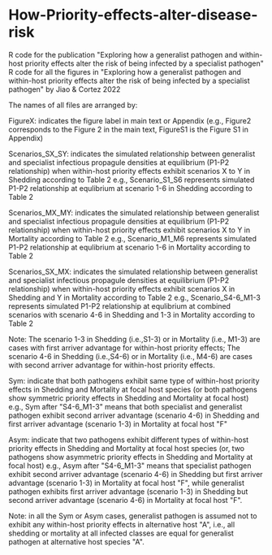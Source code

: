 # How-Priority-effects-alter-disease-risk
R code for the publication "Exploring how a generalist pathogen and within-host priority effects alter the risk of being infected by a specialist pathogen"
R code for all the figures in "Exploring how a generalist pathogen and within-host priority effects alter the risk of being infected by a specialist pathogen"
by Jiao & Cortez 2022

The names of all files are arranged by:

FigureX: indicates the figure label in main text or Appendix (e.g., Figure2 corresponds to the Figure 2 in the main text, FigureS1 is the Figure S1 in Appendix)

Scenarios_SX_SY: indicates the simulated relationship between generalist and specialist infectious propagule densities at equilibrium (P1-P2 relationship) when within-host priority effects exhibit scenarios X to Y in Shedding according to Table 2
                 e.g., Scenario_S1_S6 represents simulated P1-P2 relationship at equlibrium at scenario 1-6 in Shedding according to Table 2

Scenarios_MX_MY: indicates the simulated relationship between generalist and specialist infectious propagule densities at equilibrium (P1-P2 relationship) when within-host priority effects exhibit scenarios X to Y in Mortality according to Table 2
                  e.g., Scenario_M1_M6 represents simulated P1-P2 relationship at equlibrium at scenario 1-6 in Mortality according to Table 2

Scenarios_SX_MX: indicates the simulated relationship between generalist and specialist infectious propagule densities at equilibrium (P1-P2 relationship) when within-host priority effects exhibit scenarios X in Shedding and Y in Mortality according to Table 2
			e.g., Scenario_S4-6_M1-3 represents simulated P1-P2 relationship at equlibrium at combined scenarios with scenario 4-6 in Shedding and 1-3 in Mortality according to Table 2


Note: The scenario 1-3 in Shedding (i.e.,S1-3) or in Mortality (i.e., M1-3) are cases with first arriver advantage for within-host priority effects;
      The scenario 4-6 in Shedding (i.e.,S4-6) or in Mortality (i.e., M4-6) are cases with second arriver advantage for within-host priority effects.


Sym: indicate that both pathogens exhibit same type of within-host priority effects in Shedding and Mortality at focal host species (or both pathogens show symmetric priority effects in Shedding and Mortality at focal host)
     e.g., Sym after "S4-6_M1-3" means that both specialist and generalist pathogen exhibit second arriver advantage (scenario 4-6) in Shedding and first arriver advantage (scenario 1-3) in Mortality at focal host "F"

Asym: indicate that two pathogens exhibit different types of within-host priority effects in Shedding and Mortality at focal host species (or, two pathogens show asymmetric priority effects in Shedding and Mortality at focal host)
     e.g., Asym after "S4-6_M1-3" means that specialist pathogen exhibit second arriver advantage (scenario 4-6) in Shedding but first arriver advantage (scenario 1-3) in Mortality at focal host "F", while generalist pathogen
     exhibits first arriver advantage (scenario 1-3) in Shedding but second arriver advantage (scenario 4-6) in Mortality at focal host "F".

Note: in all the Sym or Asym cases, generalist pathogen is assumed not to exhibit any within-host priority effects in alternative host "A", i.e., all shedding or mortality at all infected classes are equal for generalist pathogen at alternative host species "A". 



 

